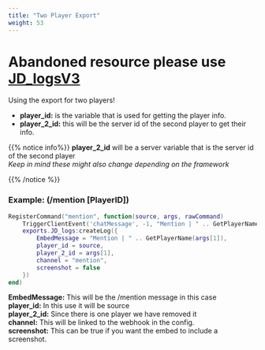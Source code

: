 ```yaml
---
title: "Two Player Export"
weight: 53
---
```


# Abandoned resource please use [JD_logsV3](../jd_logsv3/)

Using the export for two players!

- **player_id:** is the variable that is used for getting the player info.
- **player_2_id:** this will be the server id of the second player to get their info.

{{% notice info%}}
**player_2_id** will be a server variable that is the server id of the second player  
*Keep in mind these might also change depending on the framework*

{{% /notice %}}

### Example: (/mention [PlayerID])
```lua
RegisterCommand("mention", function(source, args, rawCommand)
    TriggerClientEvent('chatMessage', -1, "Mention | " .. GetPlayerName(args[1]), { 201, 201, 201 })
    exports.JD_logs:createLog({
        EmbedMessage = "Mention | " .. GetPlayerName(args[1]),
        player_id = source,
        player_2_id = args[1],
        channel = "mention",
        screenshot = false
    })
end)
```

**EmbedMessage:** This will be the /mention message in this case  
**player_id:** In this use it will be source  
**player_2_id:** Since there is one player we have removed it  
**channel:** This will be linked to the webhook in the config.  
**screenshot:** This can be true if you want the embed to include a screenshot.  
